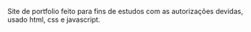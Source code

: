 Site de portfolio feito para fins de estudos com as autorizações devidas, usado html, css e javascript.
